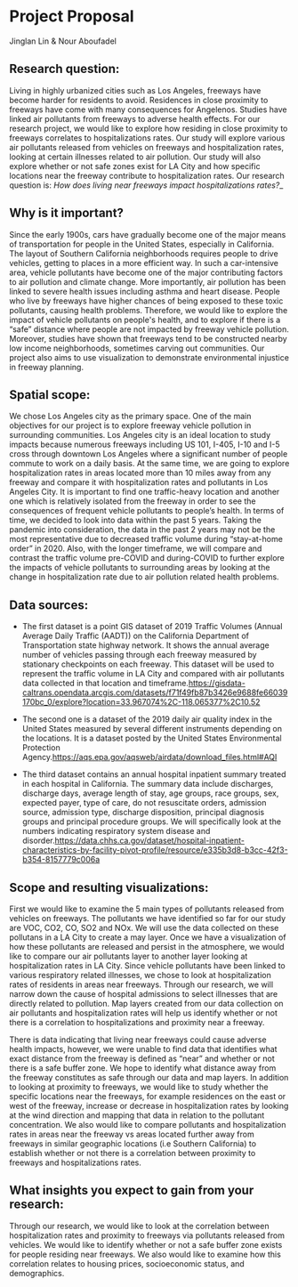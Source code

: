 
# Project Proposal

Jinglan Lin & Nour Aboufadel

## Research question:
Living in highly urbanized cities such as Los Angeles, freeways have become harder for residents to avoid. Residences in close proximity to freeways have come with many consequences for Angelenos. Studies have linked air pollutants from freeways to adverse health effects. For our research project, we would like to explore how residing in close proximity to freeways correlates to hospitalizations rates. Our study will explore various air pollutants released from vehicles on freeways and hospitalization rates, looking at certain illnesses related to air pollution. Our study will also explore whether or not safe zones exist for LA City and how specific locations near the freeway contribute to hospitalization rates. Our research question is: *How does living near freeways impact hospitalizations rates?*_

## Why is it important? 
Since the early 1900s, cars have gradually become one of the major means of transportation for people in the United States, especially in California. The layout of Southern California neighborhoods requires people to drive vehicles, getting to places in a more efficient way. In such a car-intensive area, vehicle pollutants have become one of the major contributing factors to air pollution and climate change. More importantly, air pollution has been linked to severe health issues including asthma and heart disease. People who live by freeways have higher chances of being exposed to these toxic pollutants, causing health problems. Therefore, we would like to explore the impact of vehicle pollutants on people's health, and to explore if there is a “safe” distance where people are not impacted by freeway vehicle pollution. Moreover, studies have shown that freeways tend to be constructed nearby low income neighborhoods, sometimes carving out communities. Our project also aims to use visualization to demonstrate environmental injustice in freeway planning.

## Spatial scope: 
We chose Los Angeles city as the primary space. One of the main objectives for our project is to explore freeway vehicle pollution in surrounding communities. Los Angeles city is an ideal location to study impacts because numerous freeways including US 101, I-405, I-10 and I-5 cross through downtown Los Angeles where a significant number of people commute to work on a daily basis. At the same time, we are going to explore hospitalization rates in areas located more than 10 miles away from any freeway and compare it with hospitalization rates and pollutants in Los Angeles City. It is important to find one traffic-heavy location and another one which is relatively isolated from the freeway in order to see the consequences of frequent vehicle pollutants to people’s health. In terms of time, we decided to look into data within the past 5 years. Taking the pandemic into consideration, the data in the past 2 years may not be the most representative due to decreased traffic volume during “stay-at-home order” in 2020. Also, with the longer timeframe, we will compare and contrast the traffic volume pre-COVID and during-COVID to further explore the impacts of vehicle pollutants to surrounding areas by looking at the change in hospitalization rate due to air pollution related health problems.

## Data sources:
- The first dataset is a point GIS dataset of 2019 Traffic Volumes (Annual Average Daily Traffic (AADT)) on the California Department of Transportation state highway network. It shows the annual average number of vehicles passing through each freeway measured by stationary checkpoints on each freeway. This dataset will be used to represent the traffic volume in LA City and compared with air pollutants data collected in that location and timeframe.https://gisdata-caltrans.opendata.arcgis.com/datasets/f71f49fb87b3426e9688fe66039170bc_0/explore?location=33.967074%2C-118.065377%2C10.52

- The second one is a dataset of the 2019 daily air quality index in the United States measured by several different instruments depending on the locations. It is a dataset posted by the United States Environmental Protection Agency.https://aqs.epa.gov/aqsweb/airdata/download_files.html#AQI

- The third dataset contains an annual hospital inpatient summary treated in each hospital in California. The summary data include discharges, discharge days, average length of stay, age groups, race groups, sex, expected payer, type of care, do not resuscitate orders, admission source, admission type, discharge disposition, principal diagnosis groups and principal procedure groups. We will specifically look at the numbers indicating respiratory system disease and disorder.https://data.chhs.ca.gov/dataset/hospital-inpatient-characteristics-by-facility-pivot-profile/resource/e335b3d8-b3cc-42f3-b354-8157779c006a

## Scope and resulting visualizations: 
First we would like to examine the 5 main types of pollutants released from vehicles on freeways. The pollutants we have identified so far for our study are VOC, CO2, CO, SO2 and NOx. We will use the data collected on these pollutans in a LA City to create a may layer. Once we have a visualization of how these pollutants are released and persist in the atmosphere, we would like to compare our air pollutants layer to another layer looking at hospitalization rates in LA City. Since vehicle pollutants have been linked to various respiratory related illnesses, we chose to look at hospitalization rates of residents in areas near freeways. Through our research, we will narrow down the cause of hospital admissions to select illnesses that are directly related to pollution. Map layers created from our data collection on air pollutants and hospitalization rates will help us identify whether or not there is a correlation to hospitalizations and proximity near a freeway.

There is data indicating that living near freeways could cause adverse health impacts, however, we were unable to find data that identifies what exact distance from the freeway is defined as “near” and whether or not there is a safe buffer zone. We hope to identify what distance away from the freeway constitutes as safe through our data and map layers. In addition to looking at proximity to freeways, we would like to study whether the specific locations near the freeways, for example residences on the east or west of the freeway, increase or decrease in hospitalization rates by looking at the wind direction and mapping that data in relation to the pollutant concentration. We also would like to compare pollutants and hospitalization rates in areas near the freeway vs areas located further away from freeways in similar geographic locations (i.e Southern California) to establish whether or not there is a correlation between proximity to freeways and hospitalizations rates. 

## What insights you expect to gain from your research:
Through our research, we would like to look at the correlation between hospitalization rates and proximity to freeways via pollutants released from vehicles. We would like to identify whether or not a safe buffer zone exists for people residing near freeways. We also would like to examine how this correlation relates to housing prices, socioeconomic status, and demographics. 
